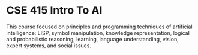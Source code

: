 # CSE 415 Intro To AI

This course focused on principles and programming techniques of artificial intelligence: LISP, symbol manipulation, knowledge representation, logical and probabilistic reasoning, learning, language understanding, vision, expert systems, and social issues.

